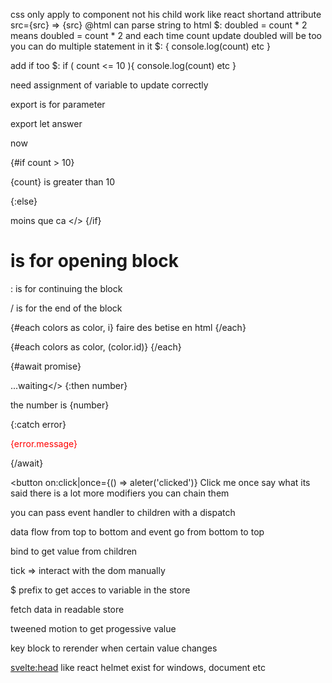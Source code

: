 css only apply to component not his child
work like react
shortand attribute src={src} => {src}
@html can parse string to html
$: doubled = count * 2
means doubled = count * 2 and each time count update doubled will be too
you can do multiple statement in it
$: {
    console.log(count)
    etc
}

add if too
$: if ( count <= 10 ){
    console.log(count)
    etc
}

need assignment of variable to update correctly

export is for parameter

export let answer

now <Nested answer={42}/>

{#if count > 10}
    <p> {count} is greater than 10</p>
{:else}
    <p> moins que ca </>
{/if}

# is for opening block

: is for continuing the block

/ is for the end of the block

{#each colors as color, i}
    faire des betise en html
{/each}


{#each colors as color, (color.id)}
    <Thing name={thing.name}/>
{/each}

{#await promise}
    <p>...waiting</>
{:then number}
    <p> the number is {number}</p>
{:catch error}
    <p style=" color: red">{error.message}</p>
{/await}


<button on:click|once={() => aleter('clicked')}
    Click me
</button>
once say what its said there is a lot more modifiers
you can chain them

you can pass event handler to children with a dispatch


data flow from top to bottom
and event go from bottom to top

bind to get value from children


tick => interact with the dom manually

$ prefix to get acces to variable in the store

fetch data in readable store


tweened motion to get progessive value

key block to rerender when certain value changes

<svelte:head> like react helmet
exist for windows, document etc


